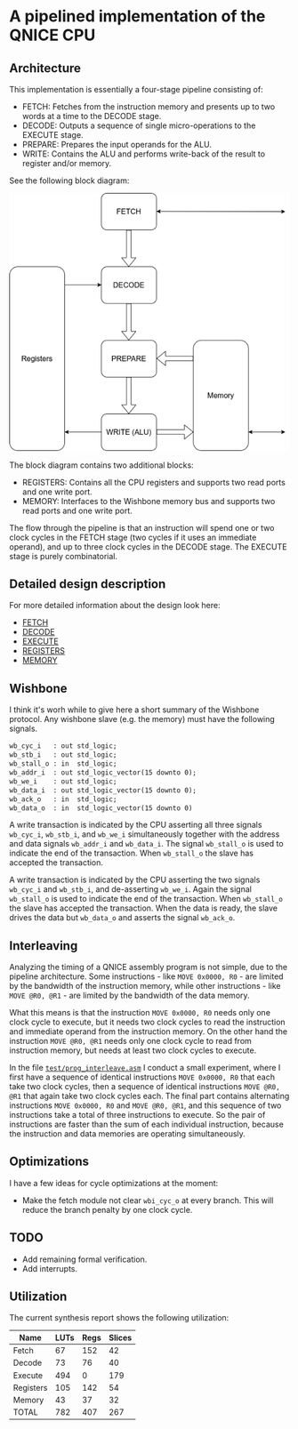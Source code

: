 # A pipelined implementation of the QNICE CPU

## Architecture
This implementation is essentially a four-stage pipeline consisting of:

* FETCH: Fetches from the instruction memory and presents up to two words at a
  time to the DECODE stage.
* DECODE: Outputs a sequence of single micro-operations to the EXECUTE stage.
* PREPARE: Prepares the input operands for the ALU.
* WRITE: Contains the ALU and performs write-back of the result to register and/or memory.

See the following block diagram:

![Block Diagram](cpu.png)

The block diagram contains two additional blocks:
* REGISTERS: Contains all the CPU registers and supports two read ports and one
  write port.
* MEMORY: Interfaces to the Wishbone memory bus and supports two read ports and
  one write port.

The flow through the pipeline is that an instruction will spend one or two
clock cycles in the FETCH stage (two cycles if it uses an immediate operand),
and up to three clock cycles in the DECODE stage. The EXECUTE stage is purely
combinatorial.


## Detailed design description
For more detailed information about the design look here:
* [FETCH](../src/fetch/README.md)
* [DECODE](../src/decode/README.md)
* [EXECUTE](../src/execute/README.md)
* [REGISTERS](../src/registers/README.md)
* [MEMORY](../src/memory/README.md)


## Wishbone
I think it's worh while to give here a short summary of the Wishbone protocol.
Any wishbone slave (e.g. the memory) must have the following signals.
```
wb_cyc_i   : out std_logic;
wb_stb_i   : out std_logic;
wb_stall_o : in  std_logic;
wb_addr_i  : out std_logic_vector(15 downto 0);
wb_we_i    : out std_logic;
wb_data_i  : out std_logic_vector(15 downto 0);
wb_ack_o   : in  std_logic;
wb_data_o  : in  std_logic_vector(15 downto 0)
```

A write transaction is indicated by the CPU asserting all three signals
`wb_cyc_i`, `wb_stb_i`, and `wb_we_i` simultaneously together with the address
and data signals `wb_addr_i` and `wb_data_i`. The signal `wb_stall_o` is used
to indicate the end of the transaction. When `wb_stall_o` the slave has accepted
the transaction.

A write transaction is indicated by the CPU asserting the two signals
`wb_cyc_i` and `wb_stb_i`, and de-asserting `wb_we_i`. Again the signal
`wb_stall_o` is used to indicate the end of the transaction. When `wb_stall_o`
the slave has accepted the transaction.  When the data is ready, the slave
drives the data but `wb_data_o` and asserts the signal `wb_ack_o`.


## Interleaving
Analyzing the timing of a QNICE assembly program is not simple, due to the
pipeline architecture. Some instructions - like `MOVE 0x0000, R0` - are limited
by the bandwidth of the instruction memory, while other instructions - like
`MOVE @R0, @R1` - are limited by the bandwidth of the data memory.

What this means is that the instruction `MOVE 0x0000, R0` needs only one clock
cycle to execute, but it needs two clock cycles to read the instruction and
immediate operand from the instruction memory. On the other hand the
instruction `MOVE @R0, @R1` needs only one clock cycle to read from instruction
memory, but needs at least two clock cycles to execute.

In the file [`test/prog_interleave.asm`](../test/prog_interleave.asm) I conduct a
small experiment, where I first have a sequence of identical instructions `MOVE
0x0000, R0` that each take two clock cycles, then a sequence of identical
instructions `MOVE @R0, @R1` that again take two clock cycles each. The final
part contains alternating instructions `MOVE 0x0000, R0` and `MOVE @R0, @R1`,
and this sequence of two instructions take a total of three instructions to
execute. So the pair of instructions are faster than the sum of each individual
instruction, because the instruction and data memories are operating
simultaneously.


## Optimizations
I have a few ideas for cycle optimizations at the moment:
* Make the fetch module not clear `wbi_cyc_o` at every branch. This will reduce
  the branch penalty by one clock cycle.


## TODO
* Add remaining formal verification.
* Add interrupts.


## Utilization

The current synthesis report shows the following utilization:

|   Name    | LUTs | Regs | Slices |
| --------- | ---- | ---- | ------ |
| Fetch     |   67 |  152 |    42  |
| Decode    |   73 |   76 |    40  |
| Execute   |  494 |    0 |   179  |
| Registers |  105 |  142 |    54  |
| Memory    |   43 |   37 |    32  |
| TOTAL     |  782 |  407 |   267  |


